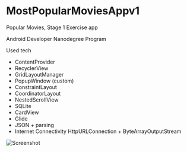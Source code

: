# MostPopularMoviesAppv1

Popular Movies, Stage 1 Exercise app

Android Developer Nanodegree Program

Used tech
- ContentProvider
- RecyclerView 
- GridLayoutManager
- PopupWindow (custom)
- ConstraintLayout
- CoordinatorLayout
- NestedScrollView
- SQLite
- CardView
- Glide
- JSON + parsing
- Internet Connectivity HttpURLConnection + ByteArrayOutputStream

![Screenshot](https://github.com/SerggioC/MostPopularMoviesAppv1/blob/master/Screenshot_20180228-170051.png?raw=true "Screenshot")

